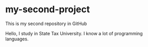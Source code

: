 # my-second-project
This is my second repository in GitHub

Hello, I study in State Tax University. I know a lot of programming languages.
